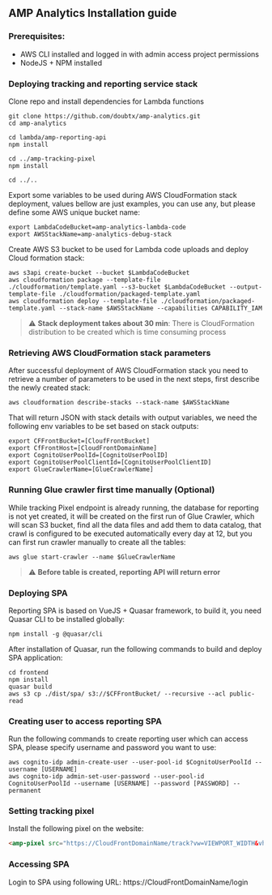 
## AMP Analytics Installation guide

### Prerequisites:
* AWS CLI installed and logged in with admin access project permissions
* NodeJS + NPM installed

### Deploying tracking and reporting service stack
Clone repo and install dependencies for Lambda functions
```shell
git clone https://github.com/doubtx/amp-analytics.git
cd amp-analytics

cd lambda/amp-reporting-api
npm install

cd ../amp-tracking-pixel
npm install

cd ../..
```

Export some variables to be used during AWS CloudFormation stack deployment, values bellow are just examples, you can use any, but please define some AWS unique bucket name:
```shell
export LambdaCodeBucket=amp-analytics-lambda-code
export AWSStackName=amp-analytics-debug-stack
```

Create AWS S3 bucket to be used for Lambda code uploads and deploy Cloud formation stack:
```shell
aws s3api create-bucket --bucket $LambdaCodeBucket
aws cloudformation package --template-file ./cloudformation/template.yaml --s3-bucket $LambdaCodeBucket --output-template-file ./cloudformation/packaged-template.yaml
aws cloudformation deploy --template-file ./cloudformation/packaged-template.yaml --stack-name $AWSStackName --capabilities CAPABILITY_IAM
```
> :warning: **Stack deployment takes about 30 min**: There is CloudFormation distribution to be created which is time consuming process

### Retrieving AWS CloudFormation stack parameters
After successful deployment of AWS CloudFormation stack you need to retrieve a number of parameters to be used in the next steps, first describe the newly created stack:
```shell
aws cloudformation describe-stacks --stack-name $AWSStackName
```

That will return JSON with stack details with output variables, we need the following env variables to be set based on stack outputs:
```shell
export CFFrontBucket=[CloufFrontBucket]
export CfFrontHost=[CloudFrontDomainName]
export CognitoUserPoolId=[CognitoUserPoolID]
export CognitoUserPoolClientId=[CognitoUserPoolClientID]
export GlueCrawlerName=[GlueCrawlerName]
```

### Running Glue crawler first time manually (Optional)
While tracking Pixel endpoint is already running, the database for reporting is not yet created, it will be created on the first run of Glue Crawler, which will scan S3 bucket, find all the data files and add them to data catalog, that crawl is configured to be executed automatically every day at 12, but you can first run crawler manually to create all the tables:
```shell
aws glue start-crawler --name $GlueCrawlerName
```
> :warning: **Before table is created, reporting API will return error**


### Deploying SPA
Reporting SPA is based on VueJS + Quasar framework, to build it, you need Quasar CLI to be installed globally:
```shell
npm install -g @quasar/cli
```

After installation of Quasar, run the following commands to build and deploy SPA application:
```shell
cd frontend
npm install
quasar build
aws s3 cp ./dist/spa/ s3://$CFFrontBucket/ --recursive --acl public-read
```

### Creating user to access reporting SPA
Run the following commands to create reporting user which can access SPA, please specify username and password you want to use:
```shell
aws cognito-idp admin-create-user --user-pool-id $CognitoUserPoolId --username [USERNAME]
aws cognito-idp admin-set-user-password --user-pool-id CognitoUserPoolId --username [USERNAME] --password [PASSWORD] --permanent
```

### Setting tracking pixel
Install the following pixel on the website:
```html
<amp-pixel src="https://CloudFrontDomainName/track?vw=VIEWPORT_WIDTH&vh=VIEWPORT_HEIGHT&sw=SCREEN_WIDTH&ua=USER_AGENT&sh=SCREEN_HEIGHT&title=TITLE&referrer=DOCUMENT_REFERRER&domain=SOURCE_HOSTNAME&page=CANONICAL_PATH&ext_ref=EXTERNAL_REFERRER" layout=nodisplay>
```

### Accessing SPA
Login to SPA using following URL:
https://CloudFrontDomainName/login

